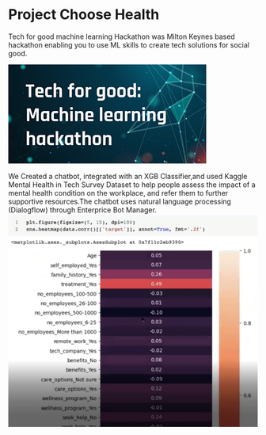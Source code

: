 # Project Choose Health

Tech for good machine learning Hackathon was Milton Keynes based hackathon enabling you to use ML skills to create tech solutions for social good.

![](Images/techforgood.png.jfif)


We Created a chatbot, integrated with an XGB Classifier,and used Kaggle Mental Health in Tech Survey Dataset to help people assess the impact of a mental health condition on the workplace, and refer them to further supportive resources.The chatbot uses natural language processing (Dialogflow) through Enterprice Bot Manager.
![](Images/mentalhealth.png.jpeg)





